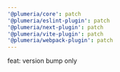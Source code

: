 ```yaml
---
'@plumeria/core': patch
'@plumeria/eslint-plugin': patch
'@plumeria/next-plugin': patch
'@plumeria/vite-plugin': patch
'@plumeria/webpack-plugin': patch
---
```


feat: version bump only
